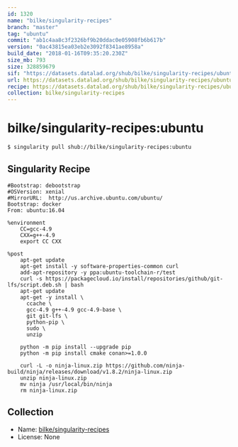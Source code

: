 ```yaml
---
id: 1320
name: "bilke/singularity-recipes"
branch: "master"
tag: "ubuntu"
commit: "ab1c4aa8c3f2326bf9b20ddac0e05908fb6b617b"
version: "0ac43815ea03eb2e3092f8341ae8958a"
build_date: "2018-01-16T09:35:20.230Z"
size_mb: 793
size: 328859679
sif: "https://datasets.datalad.org/shub/bilke/singularity-recipes/ubuntu/2018-01-16-ab1c4aa8-0ac43815/0ac43815ea03eb2e3092f8341ae8958a.simg"
url: https://datasets.datalad.org/shub/bilke/singularity-recipes/ubuntu/2018-01-16-ab1c4aa8-0ac43815/
recipe: https://datasets.datalad.org/shub/bilke/singularity-recipes/ubuntu/2018-01-16-ab1c4aa8-0ac43815/Singularity
collection: bilke/singularity-recipes
---
```


# bilke/singularity-recipes:ubuntu

```bash
$ singularity pull shub://bilke/singularity-recipes:ubuntu
```

## Singularity Recipe

```singularity
#Bootstrap: debootstrap
#OSVersion: xenial
#MirrorURL:  http://us.archive.ubuntu.com/ubuntu/
Bootstrap: docker
From: ubuntu:16.04

%environment
    CC=gcc-4.9
    CXX=g++-4.9
    export CC CXX
    
%post
    apt-get update
    apt-get install -y software-properties-common curl
    add-apt-repository -y ppa:ubuntu-toolchain-r/test 
    curl -s https://packagecloud.io/install/repositories/github/git-lfs/script.deb.sh | bash 
    apt-get update
    apt-get -y install \
      ccache \
      gcc-4.9 g++-4.9 gcc-4.9-base \
      git git-lfs \
      python-pip \
      sudo \
      unzip
    
    python -m pip install --upgrade pip
    python -m pip install cmake conan>=1.0.0

    curl -L -o ninja-linux.zip https://github.com/ninja-build/ninja/releases/download/v1.8.2/ninja-linux.zip
    unzip ninja-linux.zip
    mv ninja /usr/local/bin/ninja
    rm ninja-linux.zip
```

## Collection

 - Name: [bilke/singularity-recipes](https://github.com/bilke/singularity-recipes)
 - License: None


